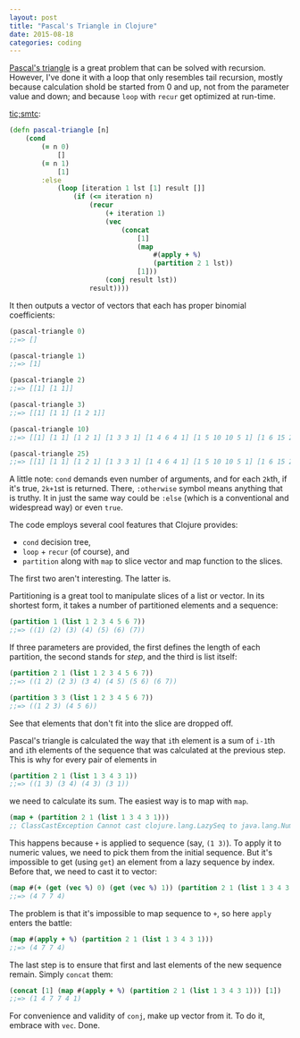 ```yaml
---
layout: post
title: "Pascal's Triangle in Clojure"
date: 2015-08-18
categories: coding
---
```


[Pascal's triangle](https://en.wikipedia.org/wiki/Pascal%27s_triangle) is a great problem that can be solved with recursion. However, I've done it with a loop that only resembles tail recursion, mostly because calculation shold be started from 0 and up, not from the parameter value and down; and because `loop` with `recur` get optimized at run-time.

[tic;smtc](https://en.wikiquote.org/wiki/Linus_Torvalds):

```clojure
(defn pascal-triangle [n]
    (cond
        (= n 0)
            []
        (= n 1)
            [1]
        :else
            (loop [iteration 1 lst [1] result []]
                (if (<= iteration n)
                    (recur
                        (+ iteration 1)
                        (vec
                            (concat
                                [1]
                                (map
                                    #(apply + %)
                                    (partition 2 1 lst))
                                [1]))
                        (conj result lst))
                    result))))
```

It then outputs a vector of vectors that each has proper binomial coefficients:

```clojure
(pascal-triangle 0)
;;=> []

(pascal-triangle 1)
;;=> [1]

(pascal-triangle 2)
;;=> [[1] [1 1]]

(pascal-triangle 3)
;;=> [[1] [1 1] [1 2 1]]

(pascal-triangle 10)
;;=> [[1] [1 1] [1 2 1] [1 3 3 1] [1 4 6 4 1] [1 5 10 10 5 1] [1 6 15 20 15 6 1] [1 7 21 35 35 21 7 1] [1 8 28 56 70 56 28 8 1] [1 9 36 84 126 126 84 36 9 1]]

(pascal-triangle 25)
;;=> [[1] [1 1] [1 2 1] [1 3 3 1] [1 4 6 4 1] [1 5 10 10 5 1] [1 6 15 20 15 6 1] [1 7 21 35 35 21 7 1] [1 8 28 56 70 56 28 8 1] [1 9 36 84 126 126 84 36 9 1] [1 10 45 120 210 252 210 120 45 10 1] [1 11 55 165 330 462 462 330 165 55 11 1] [1 12 66 220 495 792 924 792 495 220 66 12 1] [1 13 78 286 715 1287 1716 1716 1287 715 286 78 13 1] [1 14 91 364 1001 2002 3003 3432 3003 2002 1001 364 91 14 1] [1 15 105 455 1365 3003 5005 6435 6435 5005 3003 1365 455 105 15 1] [1 16 120 560 1820 4368 8008 11440 12870 11440 8008 4368 1820 560 120 16 1] [1 17 136 680 2380 6188 12376 19448 24310 24310 19448 12376 6188 2380 680 136 17 1] [1 18 153 816 3060 8568 18564 31824 43758 48620 43758 31824 18564 8568 3060 816 153 18 1] [1 19 171 969 3876 11628 27132 50388 75582 92378 92378 75582 50388 27132 11628 3876 969 171 19 1] [1 20 190 1140 4845 15504 38760 77520 125970 167960 184756 167960 125970 77520 38760 15504 4845 1140 190 20 1] [1 21 210 1330 5985 20349 54264 116280 203490 293930 352716 352716 293930 203490 116280 54264 20349 5985 1330 210 21 1] [1 22 231 1540 7315 26334 74613 170544 319770 497420 646646 705432 646646 497420 319770 170544 74613 26334 7315 1540 231 22 1] [1 23 253 1771 8855 33649 100947 245157 490314 817190 1144066 1352078 1352078 1144066 817190 490314 245157 100947 33649 8855 1771 253 23 1] [1 24 276 2024 10626 42504 134596 346104 735471 1307504 1961256 2496144 2704156 2496144 1961256 1307504 735471 346104 134596 42504 10626 2024 276 24 1]]
```

A little note: `cond` demands even number of arguments, and for each `2k`th, if it's true, `2k+1`st is returned. There, `:otherwise` symbol means anything that is truthy. It in just the same way could be `:else` (which is a conventional and widespread way) or even `true`.

The code employs several cool features that Clojure provides:

* `cond` decision tree,
* `loop` + `recur` (of course), and
* `partition` along with `map` to slice vector and map function to the slices.

The first two aren't interesting. The latter is.

Partitioning is a great tool to manipulate slices of a list or vector. In its shortest form, it takes a number of partitioned elements and a sequence:

```clojure
(partition 1 (list 1 2 3 4 5 6 7))
;;=> ((1) (2) (3) (4) (5) (6) (7))
```

If three parameters are provided, the first defines the length of each partition, the second stands for *step*, and the third is list itself:

```clojure
(partition 2 1 (list 1 2 3 4 5 6 7))
;;=> ((1 2) (2 3) (3 4) (4 5) (5 6) (6 7))

(partition 3 3 (list 1 2 3 4 5 6 7))
;;=> ((1 2 3) (4 5 6))
```

See that elements that don't fit into the slice are dropped off.

Pascal's triangle is calculated the way that `i`th element is a sum of `i-1`th and `i`th elements of the sequence that was calculated at the previous step. This is why for every pair of elements in

```clojure
(partition 2 1 (list 1 3 4 3 1))
;;=> ((1 3) (3 4) (4 3) (3 1))
```

we need to calculate its sum. The easiest way is to map with `map`.

```clojure
(map + (partition 2 1 (list 1 3 4 3 1)))
;; ClassCastException Cannot cast clojure.lang.LazySeq to java.lang.Number
```

This happens because `+` is applied to sequence (say, `(1 3)`). To apply it to numeric values, we need to pick them from the initial sequence. But it's impossible to get (using `get`) an element from a lazy sequence by index. Before that, we need to cast it to vector:

```clojure
(map #(+ (get (vec %) 0) (get (vec %) 1)) (partition 2 1 (list 1 3 4 3 1)))
;;=> (4 7 7 4)
```

The problem is that it's impossible to map sequence to `+`, so here `apply` enters the battle:

```clojure
(map #(apply + %) (partition 2 1 (list 1 3 4 3 1)))
;;=> (4 7 7 4)
```

The last step is to ensure that first and last elements of the new sequence remain. Simply `concat` them:

```clojure
(concat [1] (map #(apply + %) (partition 2 1 (list 1 3 4 3 1))) [1])
;;=> (1 4 7 7 4 1)
```

For convenience and validity of `conj`, make up vector from it. To do it, embrace with `vec`. Done.